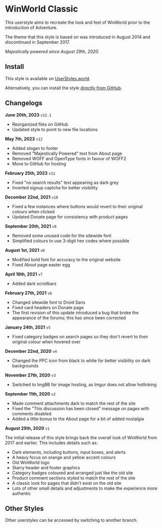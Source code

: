 # WinWorld Classic
This userstyle aims to recreate the look and feel of WinWorld prior to the introduction of Adventure.

The theme that this style is based on was introduced in August 2014 and discontinued in September 2017.

*Majestically powered since August 29th, 2020.*

## Install
This style is available on [UserStyles.world](https://userstyles.world/style/512/winworld-classic).

Alternatively, you can install the style [directly from GitHub](https://github.com/CocoTheMii/coco-userstyles/raw/winworld-classic/winworldpc.user.css).

## Changelogs
**June 20th, 2023** `v12.1`
* Reorganized files on GitHub
* Updated style to point to new file locations

**May 7th, 2023** `v12`
* Added slogan to footer
* Removed "Majestically Powered" text from About page
* Removed WOFF and OpenType fonts in favour of WOFF2
* Move to GitHub for hosting

**February 25th, 2023** `v11`
* Fixed "no search results" text appearing as dark grey
* Inverted signup captcha for better visibility

**December 22nd, 2021** `v10`
* Fixed a few instances where buttons would revert to their original colours when clicked
* Updated Donate page for consistency with product pages

**September 20th, 2021** `v9`
* Removed some unused code for the sitewide font
* Simplified colours to use 3-digit hex codes where possible

**August 1st, 2021** `v8`
* Modified bold font for accuracy to the original website
* Fixed About page easter egg

**April 16th, 2021** `v7`
* Added dark scrollbars

**February 27th, 2021** `v6`
* Changed sitewide font to Droid Sans
* Fixed card headers on Donate page
* The first revision of this update introduced a bug that broke the appearance of the forums; this has since been corrected

**January 24th, 2021** `v5`
* Fixed category badges on search pages so they don't revert to their original colour when hovered over

**December 22nd, 2020** `v4`
* Changed the PPC icon from black to white for better visibility on dark backgrounds

**November 27th, 2020** `v3`
* Switched to ImgBB for image hosting, as Imgur does not allow hotlinking

**September 11th, 2020** `v2`
* Made comment attachments dark to match the rest of the site
* Fixed the "This discussion has been closed" message on pages with comments disabled
* Added a little bonus to the About page for a bit of added nostalgia

**August 29th, 2020** `v1`

The initial release of this style brings back the overall look of WinWorld from 2017 and earlier. This includes details such as:
* Dark elements, including buttons, input boxes, and alerts
* A heavy focus on orange and yellow accent colours
* Old WinWorld logo
* Starry header and footer graphics
* Category badges coloured and arranged just like the old site
* Product comment sections styled to match the rest of the site
* A classic look for pages that didn't exist on the old site
* Lots of other small details and adjustments to make the experience more authentic

## Other Styles
Other userstyles can be accessed by switching to another branch.
